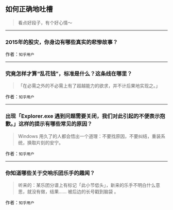 ## 如何正确地吐槽

> 看点好段子，有个好心情～


 
---

### 2015年的股灾，你身边有哪些真实的悲惨故事？

> 


作者：`知乎用户`

---

### 究竟怎样才算“乱花钱”，标准是什么？这条线在哪里？

> 「在必需之外的不必需上有了超越能力的欲求，并不计后果地实现之。」


作者：`知乎用户`

---

### 出现「Explorer.exe 遇到问题需要关闭，我们对此引起的不便表示抱歉。」这样的提示有哪些常见的原因？

> Windows 用久了的人都会悟出一个道理：不要找原因，不要纠结，重装系统，换取片刻的安宁。


作者：`知乎用户`

---

### 你知道哪些关于交响乐团乐手的趣闻？

> 听来的：某乐团分谱上有标记「此小节低头」，新来的乐手不明白什么意思，就没有做，结果…… 被后边的长号戳到脑袋 。


作者：`知乎用户`